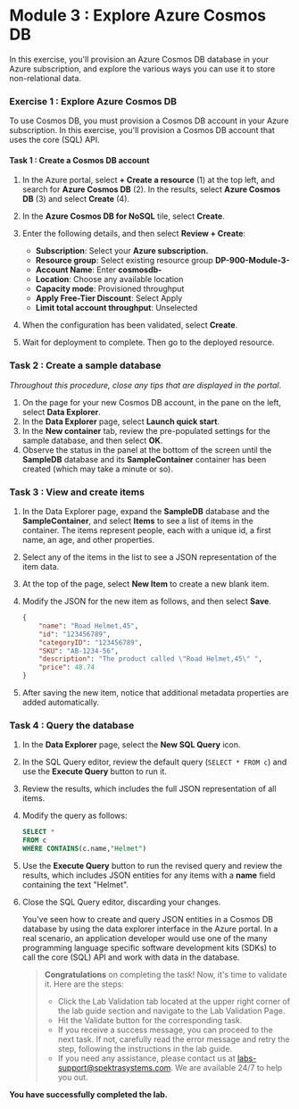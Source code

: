 # Module 3 : Explore Azure Cosmos DB

In this exercise, you'll provision an Azure Cosmos DB database in your Azure subscription, and explore the various ways you can use it to store non-relational data.

### Exercise 1 : Explore Azure Cosmos DB

To use Cosmos DB, you must provision a Cosmos DB account in your Azure subscription. In this exercise, you'll provision a Cosmos DB account that uses the core (SQL) API.

#### Task 1 : Create a Cosmos DB account

1.  In the Azure portal, select  **+ Create a resource** (1)  at the top left, and search for  **Azure Cosmos DB** (2). In the results, select  **Azure Cosmos DB** (3) and select  **Create** (4).

2.  In the  **Azure Cosmos DB for NoSQL**  tile, select  **Create**.

3.  Enter the following details, and then select  **Review + Create**:
    -   **Subscription**: Select your **Azure subscription.**
    -   **Resource group**: Select existing resource group **DP-900-Module-3-<inject key="DeploymentID" enableCopy="false"/>**
    -   **Account Name**: Enter **cosmosdb-<inject key="DeploymentID" enableCopy="false"/>**
    -   **Location**: Choose any available location
    -   **Capacity mode**: Provisioned throughput
    -   **Apply Free-Tier Discount**: Select Apply
    -   **Limit total account throughput**: Unselected

4.  When the configuration has been validated, select  **Create**.

5.  Wait for deployment to complete. Then go to the deployed resource.

### Task 2 : Create a sample database

*Throughout this procedure, close any tips that are displayed in the portal*.

1. On the page for your new Cosmos DB account, in the pane on the left, select **Data Explorer**.
1. In the **Data Explorer** page, select **Launch quick start**.
1. In the **New container** tab, review the pre-populated settings for the sample database, and then select **OK**.
1. Observe the status in the panel at the bottom of the screen until the **SampleDB** database and its **SampleContainer** container has been created (which may take a minute or so).

### Task 3 : View and create items

1.  In the Data Explorer page, expand the  **SampleDB**  database and the **SampleContainer**, and select  **Items**  to see a list of items in the container. The items represent people, each with a unique id, a first name, an age, and other properties.

2.  Select any of the items in the list to see a JSON representation of the item data.

3.  At the top of the page, select  **New Item**  to create a new blank item.

4.  Modify the JSON for the new item as follows, and then select  **Save**.

    
    ```json
    {
        "name": "Road Helmet,45",
        "id": "123456789",
        "categoryID": "123456789",
        "SKU": "AB-1234-56",
        "description": "The product called \"Road Helmet,45\" ",
        "price": 48.74
    }
    ```
    
5.  After saving the new item, notice that additional metadata properties are added automatically.

### Task 4  : Query the database

1.  In the  **Data Explorer**  page, select the  **New SQL Query**  icon.

2.  In the SQL Query editor, review the default query (`SELECT * FROM c`) and use the  **Execute Query**  button to run it.

3.  Review the results, which includes the full JSON representation of all items.

4.  Modify the query as follows:
   
    ```sql
    SELECT *
    FROM c
    WHERE CONTAINS(c.name,"Helmet")
    ```

5. Use the **Execute Query** button to run the revised query and review the results, which includes JSON entities for any items with a **name** field containing the text "Helmet".
    
6.  Close the SQL Query editor, discarding your changes.
    
    You've seen how to create and query JSON entities in a Cosmos DB database by using the data explorer interface in the Azure portal. In a real scenario, an application developer would use one of the many programming language specific software development kits (SDKs) to call the core (SQL) API and work with data in the database.
    
     > **Congratulations** on completing the task! Now, it's time to validate it. Here are the steps:
    > - Click the Lab Validation tab located at the upper right corner of the lab guide section and navigate to the Lab Validation Page.
    > - Hit the Validate button for the corresponding task.
    > - If you receive a success message, you can proceed to the next task. If not, carefully read the error message and retry the step, following the instructions in the lab guide.
    > - If you need any assistance, please contact us at labs-support@spektrasystems.com. We are available 24/7 to help you out.

**You have successfully completed the lab.**


